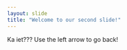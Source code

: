 ```yaml
---
layout: slide
title: "Welcome to our second slide!"
---
```

Ka iet???
Use the left arrow to go back!
